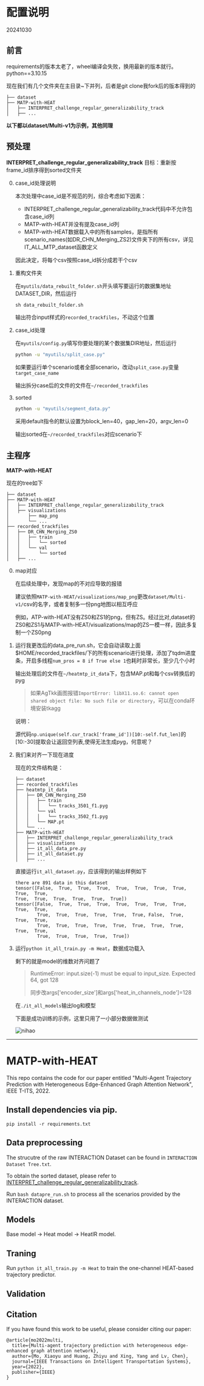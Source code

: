 # 配置说明
20241030
## 前言
requirements的版本太老了，wheel编译会失败，换用最新的版本就行。python==3.10.15

现在我们有几个文件夹在主目录~下并列，后者是git clone我fork后的版本得到的
```
├── dataset
├── MATP-with-HEAT
│   ├── INTERPRET_challenge_regular_generalizability_track
│   ├── ...
```
**以下都以dataset/Multi-v1为示例，其他同理**
## 预处理
**INTERPRET_challenge_regular_generalizability_track** 目标：重新按frame_id排序得到sorted文件夹

0. case_id处理说明

    本次处理中case_id是不规范的列，综合考虑如下因素：

    - INTERPRET_challenge_regular_generalizability_track代码中不允许包含case_id列
    - MATP-with-HEAT并没有提及case_id列
    - MATP-with-HEAT数据载入中的所有samples，是指所有scenario_names(如DR_CHN_Merging_ZS2)文件夹下的所有csv，详见IT_ALL_MTP_dataset函数定义
    
    因此决定，将每个csv按照case_id拆分成若干个csv

1. 重构文件夹

    在`myutils/data_rebuilt_folder.sh`开头填写要运行的数据集地址DATASET_DIR，然后运行

    ```cmd
    sh data_rebuilt_folder.sh
    ```

    输出符合input样式的`recorded_trackfiles`，不动这个位置

2. case_id处理

    在`myutils/config.py`填写你要处理的某个数据集DIR地址，然后运行
    ```cmd
    python -u "myutils/split_case.py"
    ```
    如果要运行单个scenario或者全部scenario，改动`split_case.py`变量`target_case_name`

    输出拆分case后的文件的文件在`~/recorded_trackfiles`
3. sorted

    ```cmd
    python -u "myutils/segment_data.py"
    ```

    采用default指令的默认设置为block_len=40，gap_len=20，argv_len=0

    输出sorted在`~/recorded_trackfiles`对应scenario下
    
## 主程序
**MATP-with-HEAT**

现在的tree如下
```
├── dataset
├── MATP-with-HEAT
│   ├── INTERPRET_challenge_regular_generalizability_track
│   ├── visualizations
│       ├── map_png
│       └── ...
├── recorded_trackfiles
│   ├── DR_CHN_Merging_ZS0
│   │   ├── train
│   │   │   └── sorted
│   │   └── val
│   │       └── sorted
│   ├── ...

```
0. map对应

    在后续处理中，发现map的不对应导致的报错

    建议依照`MATP-with-HEAT/visualizations/map_png`更改`dataset/Multi-v1/`csv的名字，或者复制多一份png地图以相互呼应

    例如，ATP-with-HEAT没有ZS0和ZS1的png，但有ZS。经过比对,dataset的ZS0和ZS1与MATP-with-HEAT/visualizations/map的ZS一模一样，因此多复制一个ZS0png

1. 运行我更改后的data_pre_run.sh，它会自动读取上面$HOME/recorded_trackfiles/下的所有scenario进行处理，添加了tqdm进度条，开启多线程`num_pros = 8 if True else 1`也耗时非常长，至少几个小时

    输出处理后的文件在`~/heatmtp_it_data`下，包含MAP.pt和每个csv转换后的pyg

    >   如果AgTkk画图报错`ImportError: libX11.so.6: cannot open shared object file: No such file or directory`，可以在conda环境安装tkagg

    说明：

    源代码`np.unique(self.cur_track['frame_id'])[10:-self.fut_len]`的[10:-30]提取会让返回空列表,使得无法生成pyg，何意呢？

2. 我们来对齐一下现在进度
    
    现在的文件结构是：

    ```
    ├── dataset
    ├── recorded_trackfiles
    ├── heatmtp_it_data
    │   ├── DR_CHN_Merging_ZS0
    │   │   ├── train
    │   │   │   └── tracks_3501_f1.pyg
    │   │   └── val
    │   │   │   └── tracks_3502_f1.pyg
    │   │   └── MAP.pt
    │   └── ...
    ├── MATP-with-HEAT
    │   ├── INTERPRET_challenge_regular_generalizability_track
    │   ├── visualizations
    │   ├── it_all_data_pre.py
    │   ├── it_all_dataset.py
    │   ├── ...
    ```
    直接运行`it_all_dataset.py`，应该得到的输出样例如下
    ```text
    there are 891 data in this dataset
    tensor([False,  True,  True,  True,  True,  True,  True,  True,  True,  True,
    True,  True,  True,  True,  True,  True])
    tensor([False,  True,  True,  True,  True,  True,  True,  True,  True,  True,
            True,  True,  True,  True,  True,  True, False,  True,  True,  True,
            True,  True,  True,  True,  True,  True,  True,  True,  True,  True,
            True,  True,  True,  True,  True])
    ```
3. 运行`python it_all_train.py -m Heat`，数据成功载入

    剩下的就是model的维数对齐问题了

    > RuntimeError: input.size(-1) must be equal to input_size. Expected 64, got 128
    >
    >    同步改args['encoder_size']和args['heat_in_channels_node']=128

    在`./it_all_models`输出log和模型

    下面是成功训练的示例，这里只用了一小部分数据做测试

    ![nihao](./myutils/finish.jpg)


---

# MATP-with-HEAT
This repo contains the code for our paper entitled "Multi-Agent Trajectory Prediction with Heterogeneous Edge-Enhanced Graph Attention Network", IEEE T-ITS, 2022.

## Install dependencies via pip.
`pip install -r requirements.txt`

## Data preprocessing
The strucutre of the raw INTERACTION Dataset can be found in `INTERACTION Dataset Tree.txt`.

To obtain the sorted dataset, please refer to 
[INTERPRET_challenge_regular_generalizability_track](https://github.com/interaction-dataset/INTERPRET_challenge_regular_generalizability_track). 

Run `bash datapre_run.sh` to process all the scenarios provided by the INTERACTION dataset.

## Models
Base model -> Heat model -> HeatIR model.

## Traning
Run `python it_all_train.py -m Heat` to train the one-channel HEAT-based trajectory predictor.

## Validation

## Citation
If you have found this work to be useful, please consider citing our paper:
```
@article{mo2022multi,
  title={Multi-agent trajectory prediction with heterogeneous edge-enhanced graph attention network},
  author={Mo, Xiaoyu and Huang, Zhiyu and Xing, Yang and Lv, Chen},
  journal={IEEE Transactions on Intelligent Transportation Systems},
  year={2022},
  publisher={IEEE}
}
```
